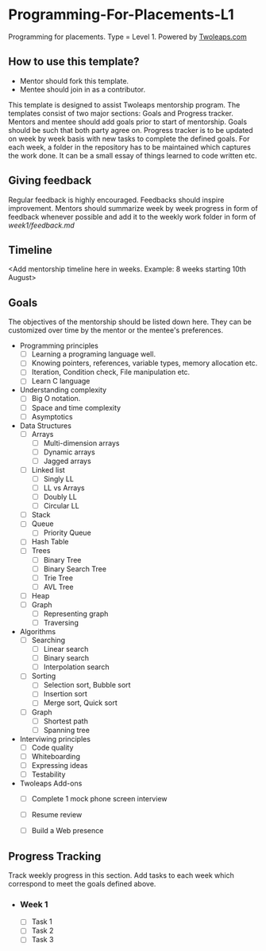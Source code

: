 # Programming-For-Placements-L1
Programming for placements. Type = Level 1. Powered by [Twoleaps.com](www.twoleaps.com)

## How to use this template?

- Mentor should fork this template.
- Mentee should join in as a contributor.

This template is designed to assist Twoleaps mentorship program. The templates consist of two 
major sections: Goals and Progress tracker. Mentors and mentee should add goals prior to start of 
mentorship. Goals should be such that both party agree on. Progress tracker is to be updated on week
by week basis with new tasks to complete the defined goals. For each week, a folder in the repository
has to be maintained which captures the work done. It can be a small essay of things learned to code
written etc.

## Giving feedback

Regular feedback is highly encouraged. Feedbacks should inspire improvement. Mentors should summarize week by week progress in form of feedback
whenever possible and add it to the weekly work folder in form of *week1/feedback.md*

## Timeline

<Add mentorship timeline here in weeks. Example: 8 weeks starting 10th August>

## Goals
The objectives of the mentorship should be listed down here. They can be customized over time by the mentor
or the mentee's preferences.

- Programming principles
    - [ ] Learning a programing language well.
    - [ ] Knowing pointers, references, variable types, memory allocation etc.
    - [ ] Iteration, Condition check, File manipulation etc.
    - [ ] Learn C language

- Understanding complexity
    - [ ] Big O notation.
    - [ ] Space and time complexity
    - [ ] Asymptotics

- Data Structures
    - [ ] Arrays
        - [ ] Multi-dimension arrays
        - [ ] Dynamic arrays
        - [ ] Jagged arrays
    - [ ] Linked list
        - [ ] Singly LL
        - [ ] LL vs Arrays
        - [ ] Doubly LL
        - [ ] Circular LL
    - [ ] Stack
    - [ ] Queue
        - [ ] Priority Queue
    - [ ] Hash Table
    - [ ] Trees
        - [ ] Binary Tree
        - [ ] Binary Search Tree
        - [ ] Trie Tree
        - [ ] AVL Tree
    - [ ] Heap
    - [ ] Graph
        - [ ] Representing graph
        - [ ] Traversing

- Algorithms
    - [ ] Searching
        - [ ] Linear search
        - [ ] Binary search
        - [ ] Interpolation search
    - [ ] Sorting
        - [ ] Selection sort, Bubble sort
        - [ ] Insertion sort
        - [ ] Merge sort, Quick sort
    - [ ] Graph
        - [ ] Shortest path
        - [ ] Spanning tree

- Interviwing principles
    - [ ] Code quality
    - [ ] Whiteboarding
    - [ ] Expressing ideas
    - [ ] Testability

- Twoleaps Add-ons
    - [ ] Complete 1 mock phone screen interview
    - [ ] Resume review
    - [ ] Build a Web presence




## Progress Tracking

Track weekly progress in this section. Add tasks to each week which correspond to meet the goals
defined above.

- ### Week 1 
    - [ ] Task 1
    - [ ] Task 2
    - [ ] Task 3